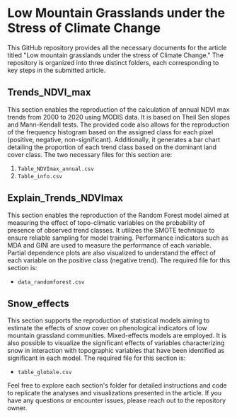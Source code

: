 # Low Mountain Grasslands under the Stress of Climate Change

This GitHub repository provides all the necessary documents for the article titled "Low mountain grasslands under the stress of Climate Change." The repository is organized into three distinct folders, each corresponding to key steps in the submitted article.

## Trends_NDVI_max

This section enables the reproduction of the calculation of annual NDVI max trends from 2000 to 2020 using MODIS data. It is based on Theil Sen slopes and Mann-Kendall tests. The provided code also allows for the reproduction of the frequency histogram based on the assigned class for each pixel (positive, negative, non-significant). Additionally, it generates a bar chart detailing the proportion of each trend class based on the dominant land cover class. The two necessary files for this section are:

1. `Table_NDVImax_annual.csv`
2. `Table_info.csv`

## Explain_Trends_NDVImax

This section enables the reproduction of the Random Forest model aimed at measuring the effect of topo-climatic variables on the probability of presence of observed trend classes. It utilizes the SMOTE technique to ensure reliable sampling for model training. Performance indicators such as MDA and GINI are used to measure the performance of each variable. Partial dependence plots are also visualized to understand the effect of each variable on the positive class (negative trend). The required file for this section is:

- `data_randomforest.csv`

## Snow_effects

This section supports the reproduction of statistical models aiming to estimate the effects of snow cover on phenological indicators of low mountain grassland communities. Mixed-effects models are employed. It is also possible to visualize the significant effects of variables characterizing snow in interaction with topographic variables that have been identified as significant in each model. The required file for this section is:

- `table_globale.csv`

Feel free to explore each section's folder for detailed instructions and code to replicate the analyses and visualizations presented in the article. If you have any questions or encounter issues, please reach out to the repository owner.
